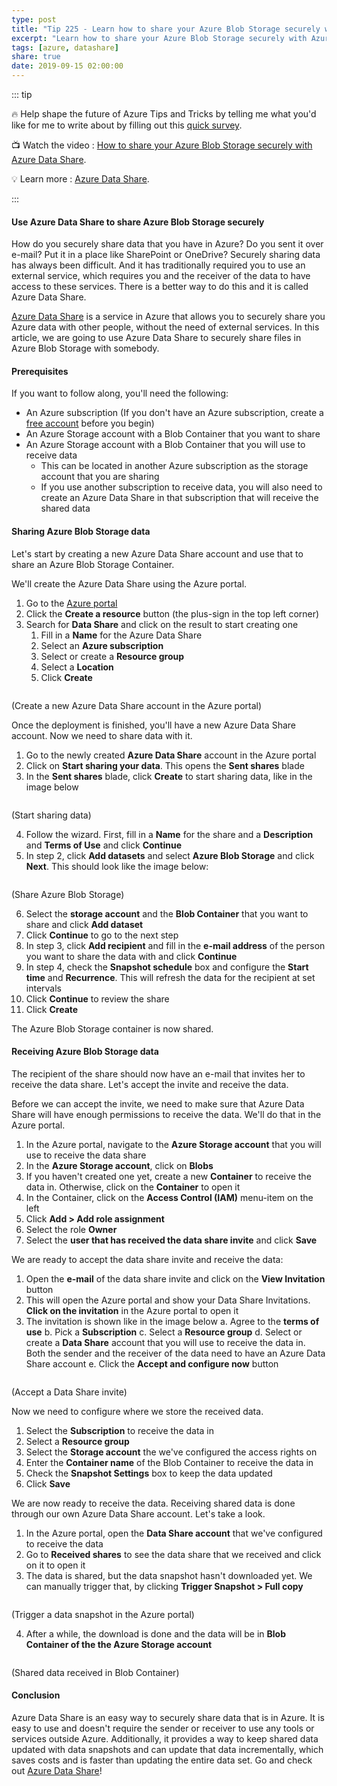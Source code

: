 ```yaml
---
type: post
title: "Tip 225 - Learn how to share your Azure Blob Storage securely with Azure Data Share"
excerpt: "Learn how to share your Azure Blob Storage securely with Azure Data Share"
tags: [azure, datashare]
share: true
date: 2019-09-15 02:00:00
---
```


::: tip 

:fire:  Help shape the future of Azure Tips and Tricks by telling me what you'd like for me to write about by filling out this [quick survey](http://survey.azuredev.tips).

:tv: Watch the video : [How to share your Azure Blob Storage securely with Azure Data Share](https://www.youtube.com/watch?v=gryqWUlCjU0&list=PLLasX02E8BPCNCK8Thcxu-Y-XcBUbhFWC&index=78&t=0s?WT.mc_id=youtube-azuredevtips-micrum).

:bulb: Learn more : [Azure Data Share](https://docs.microsoft.com/azure/data-share?WT.mc_id=docs-azuredevtips-micrum). 

:::

#### Use Azure Data Share to share Azure Blob Storage securely
How do you securely share data that you have in Azure? Do you sent it over e-mail? Put it in a place like SharePoint or OneDrive? Securely sharing data has always been difficult. And it has traditionally required you to use an external service, which requires you and the receiver of the data to have access to these services. There is a better way to do this and it is called Azure Data Share.

[Azure Data Share](https://docs.microsoft.com/azure/data-share?WT.mc_id=docs-azuredevtips-micrum) is a service in Azure that allows you to securely share you Azure data with other people, without the need of external services. 
In this article, we are going to use Azure Data Share to securely share files in Azure Blob Storage with somebody.

#### Prerequisites
If you want to follow along, you'll need the following:
* An Azure subscription (If you don't have an Azure subscription, create a [free account](https://azure.microsoft.com/free/?WT.mc_id=azure-azuredevtips-micrum) before you begin)
* An Azure Storage account with a Blob Container that you want to share
* An Azure Storage account with a Blob Container that you will use to receive data 
  * This can be located in another Azure subscription as the storage account that you are sharing
  * If you use another subscription to receive data, you will also need to create an Azure Data Share in that subscription that will receive the shared data

#### Sharing Azure Blob Storage data
Let's start by creating a new Azure Data Share account and use that to share an Azure Blob Storage Container.

We'll create the Azure Data Share using the Azure portal.
1. Go to the [Azure portal](https://portal.azure.com/?WT.mc_id=azure-azuredevtips-micrum)
2. Click the **Create a resource** button (the plus-sign in the top left corner)
3. Search for **Data Share** and click on the result to start creating one
   1. Fill in a **Name** for the Azure Data Share
   2. Select an **Azure subscription**
   3. Select or create a **Resource group**
   4. Select a **Location**
   5. Click **Create**

<img :src="$withBase('/files/27createdatashare.png')">

(Create a new Azure Data Share account in the Azure portal)

Once the deployment is finished, you'll have a new Azure Data Share account. Now we need to share data with it.
1. Go to the newly created **Azure Data Share** account in the Azure portal
2. Click on **Start sharing your data**. This opens the **Sent shares** blade
3. In the **Sent shares** blade, click **Create** to start sharing data, like in the image below

<img :src="$withBase('/files/27createnewshare.png')">

(Start sharing data)

4. Follow the wizard. First, fill in a **Name** for the share and a **Description** and **Terms of Use** and click **Continue**
5. In step 2, click **Add datasets** and select **Azure Blob Storage** and click **Next**. This should look like the image below:

<img :src="$withBase('/files/27adddatastore.png')">

(Share Azure Blob Storage)

6. Select the **storage account** and the **Blob Container** that you want to share and click **Add dataset**
7. Click **Continue** to go to the next step
8. In step 3, click **Add recipient** and fill in the **e-mail address** of the person you want to share the data with and click **Continue**
9. In step 4, check the **Snapshot schedule** box and configure the **Start time** and **Recurrence**. This will refresh the data for the recipient at set intervals
10. Click **Continue** to review the share
11. Click **Create**

The Azure Blob Storage container is now shared.

#### Receiving Azure Blob Storage data
The recipient of the share should now have an e-mail that invites her to receive the data share. Let's accept the invite and receive the data.

Before we can accept the invite, we need to make sure that Azure Data Share will have enough permissions to receive the data. We'll do that in the Azure portal.
1. In the Azure portal, navigate to the **Azure Storage account** that you will use to receive the data share
2. In the **Azure Storage account**, click on **Blobs**
3. If you haven't created one yet, create a new **Container** to receive the data in. Otherwise, click on the **Container** to open it
4. In the Container, click on the **Access Control (IAM)** menu-item on the left
5. Click **Add > Add role assignment**
6. Select the role **Owner**
7. Select the **user that has received the data share invite** and click **Save**

We are ready to accept the data share invite and receive the data:
1. Open the **e-mail** of the data share invite and click on the **View Invitation** button
2. This will open the Azure portal and show your Data Share Invitations. **Click on the invitation** in the Azure portal to open it
3. The invitation is shown like in the image below
   a. Agree to the **terms of use** 
   b. Pick a **Subscription** 
   c. Select a **Resource group**
   d. Select or create a **Data Share** account that you will use to receive the data in. Both the sender and the receiver of the data need to have an Azure Data Share account
   e. Click the **Accept and configure now** button

<img :src="$withBase('/files/27acceptinvitation.png')">

(Accept a Data Share invite)

Now we need to configure where we store the received data.
1. Select the **Subscription** to receive the data in
2. Select a **Resource group**
3. Select the **Storage account** the we've configured the access rights on
4. Enter the **Container name** of the Blob Container to receive the data in
5. Check the **Snapshot Settings** box to keep the data updated
6. Click **Save**

We are now ready to receive the data. Receiving shared data is done through our own Azure Data Share account. Let's take a look.
1. In the Azure portal, open the **Data Share account** that we've configured to receive the data
2. Go to **Received shares** to see the data share that we received and click on it to open it
3. The data is shared, but the data snapshot hasn't downloaded yet. We can manually trigger that, by clicking **Trigger Snapshot > Full copy**

<img :src="$withBase('/files/27shareinvite.png')">

(Trigger a data snapshot in the Azure portal)

4. After a while, the download is done and the data will be in **Blob Container of the the Azure Storage account**

<img :src="$withBase('/files/27datareceived.png')">

(Shared data received in Blob Container)

#### Conclusion
Azure Data Share is an easy way to securely share data that is in Azure. It is easy to use and doesn't require the sender or receiver to use any tools or services outside Azure. Additionally, it provides a way to keep shared data updated with data snapshots and can update that data incrementally, which saves costs and is faster than updating the entire data set. Go and check out [Azure Data Share](https://docs.microsoft.com/azure/data-share/share-your-data?WT.mc_id=docs-azuredevtips-micrum)!